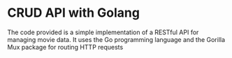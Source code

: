 # CRUD API with Golang
 The code provided is a simple implementation of a RESTful API for managing movie data. It uses the Go programming language and the Gorilla Mux package for routing HTTP requests
